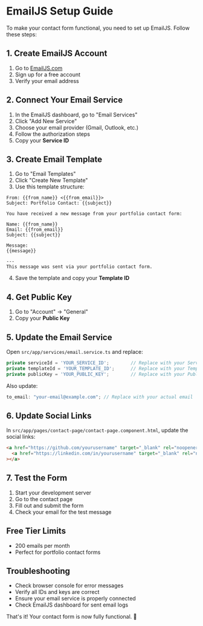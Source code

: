 # EmailJS Setup Guide

To make your contact form functional, you need to set up EmailJS. Follow these steps:

## 1. Create EmailJS Account

1. Go to [EmailJS.com](https://www.emailjs.com/)
2. Sign up for a free account
3. Verify your email address

## 2. Connect Your Email Service

1. In the EmailJS dashboard, go to "Email Services"
2. Click "Add New Service"
3. Choose your email provider (Gmail, Outlook, etc.)
4. Follow the authorization steps
5. Copy your **Service ID**

## 3. Create Email Template

1. Go to "Email Templates"
2. Click "Create New Template"
3. Use this template structure:

```
From: {{from_name}} <{{from_email}}>
Subject: Portfolio Contact: {{subject}}

You have received a new message from your portfolio contact form:

Name: {{from_name}}
Email: {{from_email}}
Subject: {{subject}}

Message:
{{message}}

---
This message was sent via your portfolio contact form.
```

4. Save the template and copy your **Template ID**

## 4. Get Public Key

1. Go to "Account" → "General"
2. Copy your **Public Key**

## 5. Update the Email Service

Open `src/app/services/email.service.ts` and replace:

```typescript
private serviceId = 'YOUR_SERVICE_ID';        // Replace with your Service ID
private templateId = 'YOUR_TEMPLATE_ID';      // Replace with your Template ID
private publicKey = 'YOUR_PUBLIC_KEY';        // Replace with your Public Key
```

Also update:

```typescript
to_email: "your-email@example.com"; // Replace with your actual email
```

## 6. Update Social Links

In `src/app/pages/contact-page/contact-page.component.html`, update the social links:

```html
<a href="https://github.com/yourusername" target="_blank" rel="noopener noreferrer" class="social-link">
  <a href="https://linkedin.com/in/yourusername" target="_blank" rel="noopener noreferrer" class="social-link"> <a href="mailto:your-email@example.com" class="social-link"></a></a
></a>
```

## 7. Test the Form

1. Start your development server
2. Go to the contact page
3. Fill out and submit the form
4. Check your email for the test message

## Free Tier Limits

- 200 emails per month
- Perfect for portfolio contact forms

## Troubleshooting

- Check browser console for error messages
- Verify all IDs and keys are correct
- Ensure your email service is properly connected
- Check EmailJS dashboard for sent email logs

That's it! Your contact form is now fully functional. 🚀
